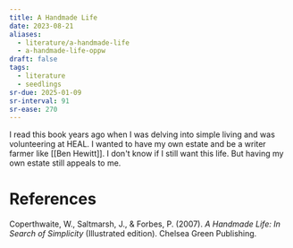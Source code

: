 ```yaml
---
title: A Handmade Life
date: 2023-08-21
aliases:
  - literature/a-handmade-life
  - a-handmade-life-oppw
draft: false
tags:
  - literature
  - seedlings
sr-due: 2025-01-09
sr-interval: 91
sr-ease: 270
---
```

I read this book years ago when I was delving into simple living and was volunteering at HEAL. I wanted to have my own estate and be a writer farmer like [[Ben Hewitt]]. I don't know if I still want this life. But having my own estate still appeals to me.

# References

Coperthwaite, W., Saltmarsh, J., & Forbes, P. (2007). _A Handmade Life: In Search of Simplicity_ (Illustrated edition). Chelsea Green Publishing.